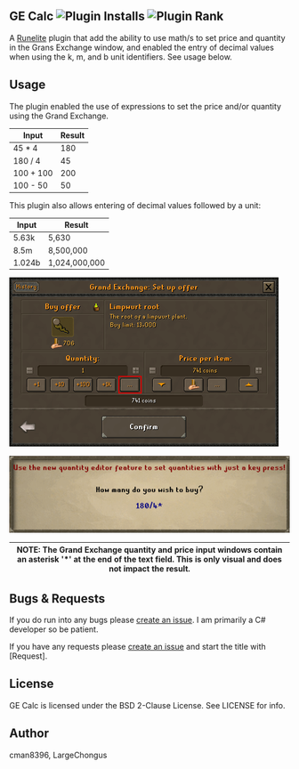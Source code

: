 GE Calc ![Plugin Installs](https://img.shields.io/endpoint?url=https://i.pluginhub.info/shields/installs/plugin/gecalc) ![Plugin Rank](https://img.shields.io/endpoint?url=https://i.pluginhub.info/shields/rank/plugin/gecalc)
------
A [Runelite](https://github.com/runelite/runelite) plugin that add the ability to use math/s to set price and quantity in the Grans Exchange window, and enabled the entry of decimal values when using the k, m, and b unit identifiers. See usage below.

Usage
------
The plugin enabled the use of expressions to set the price and/or quantity using the Grand Exchange.

| Input  | Result |
| ------------- | ------------- |
| 45 * 4  | 180  |
| 180 / 4  | 45  |
| 100 + 100  | 200  |
| 100 - 50  | 50  |

This plugin also allows entering of decimal values followed by a unit:

| Input  | Result |
| ------------- | ------------- |
| 5.63k  | 5,630  |
| 8.5m  | 8,500,000  |
| 1.024b  | 1,024,000,000  |


![GE Dialog](assets/panel.png "GE Dialog")

![Value Entry](assets/entry.png "Value Entry")

| NOTE: The Grand Exchange quantity and price input windows contain an asterisk '*' at the end of the text field. This is only visual and does not impact the result.
| --- |

Bugs & Requests
-------
If you do run into any bugs please [create an issue](https://github.com/cman8396/GECalc/issues/new). I am primarily a C# developer so be patient.

If you have any requests please [create an issue](https://github.com/cman8396/GECalc/issues/new) and start the title with [Request].

License
-------
GE Calc is licensed under the BSD 2-Clause License. See LICENSE for info.

Author
------
cman8396, LargeChongus
